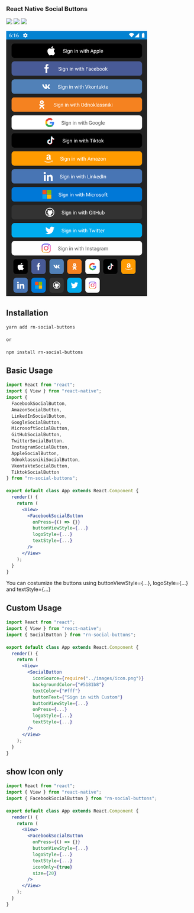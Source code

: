 ### React Native Social Buttons

![](https://img.shields.io/npm/dm/rn-social-buttons)
![](https://img.shields.io/npm/v/rn-social-buttons)
![](https://img.shields.io/github/contributors/upmanager/rn-social-buttons)

<p>
<img src="https://github.com/upmanager/rn-social-buttons/blob/master/preview.png?raw=true" />
</p>

## Installation

```bash
yarn add rn-social-buttons

or

npm install rn-social-buttons
```

## Basic Usage

```jsx
import React from "react";
import { View } from "react-native";
import {  
  FacebookSocialButton,
  AmazonSocialButton,
  LinkedInSocialButton,
  GoogleSocialButton,
  MicrosoftSocialButton,
  GitHubSocialButton,
  TwitterSocialButton,
  InstagramSocialButton,
  AppleSocialButton,
  OdnoklassnikiSocialButton,
  VkontakteSocialButton,
  TiktokSocialButton
} from "rn-social-buttons";

export default class App extends React.Component {
  render() {
    return (
      <View>
        <FacebookSocialButton
          onPress={() => {}} 
          buttonViewStyle={...} 
          logoStyle={...} 
          textStyle={...}
        />
      </View>
    );
  }
}
```

You can costumize the buttons using buttonViewStyle={...}, logoStyle={...} and textStyle={...}

## Custom Usage

```jsx
import React from "react";
import { View } from "react-native";
import { SocialButton } from "rn-social-buttons";

export default class App extends React.Component {
  render() {
    return (
      <View>
        <SocialButton
          iconSource={require("../images/icon.png")}
          backgroundColor={"#5181b8"}
          textColor={"#fff"}
          buttonText={"Sign in with Custom"}
          buttonViewStyle={...}
          onPress={...}
          logoStyle={...}
          textStyle={...}
        />
      </View>
    );
  }
}
```

## show Icon only

```jsx
import React from "react";
import { View } from "react-native";
import { FacebookSocialButton } from "rn-social-buttons";

export default class App extends React.Component {
  render() {
    return (
      <View>
        <FacebookSocialButton 
          onPress={() => {}} 
          buttonViewStyle={...} 
          logoStyle={...} 
          textStyle={...}
          iconOnly={true}
          size={20}
        />
      </View>
    );
  }
}
```